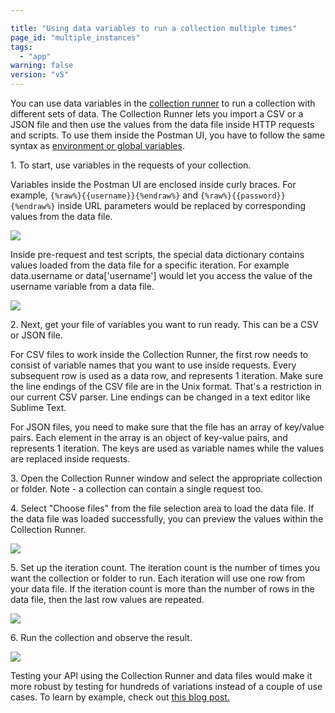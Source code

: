```yaml
---

title: "Using data variables to run a collection multiple times"
page_id: "multiple_instances"
tags: 
  - "app"
warning: false
version: "v5"
---
```


You can use data variables in the [collection runner][0] to run a collection with different sets of data. The Collection Runner lets you import a CSV or a JSON file and then use the values from the data file inside HTTP requests and scripts. To use them inside the Postman UI, you have to follow the same syntax as [environment or global variables][1].

1\. To start, use variables in the requests of your collection.

Variables inside the Postman UI are enclosed inside curly braces. For example, `{%raw%}{{username}}{%endraw%}` and `{%raw%}{{password}}{%endraw%}` inside URL parameters would be replaced by corresponding values from the data file.

[![](https://www.getpostman.com/img/v1/docs/multiple_instances/multiple_instances_1.png)
][2]

Inside pre-request and test scripts, the special data dictionary contains values loaded from the data file for a specific iteration. For example data.username or data\['username'\] would let you access the value of the username variable from a data file.

[![](https://www.getpostman.com/img/v1/docs/multiple_instances/multiple_instances_2.png)
][3]

2\. Next, get your file of variables you want to run ready. This can be a CSV or JSON file.

For CSV files to work inside the Collection Runner, the first row needs to consist of variable names that you want to use inside requests. Every subsequent row is used as a data row, and represents 1 iteration. Make sure the line endings of the CSV file are in the Unix format. That's a restriction in our current CSV parser. Line endings can be changed in a text editor like Sublime Text.

For JSON files, you need to make sure that the file has an array of key/value pairs. Each element in the array is an object of key-value pairs, and represents 1 iteration. The keys are used as variable names while the values are replaced inside requests.

3\. Open the Collection Runner window and select the appropriate collection or folder. Note - a collection can contain a single request too.

4\. Select "Choose files" from the file selection area to load the data file. If the data file was loaded successfully, you can preview the values within the Collection Runner.

[![](https://www.getpostman.com/img/v1/docs/multiple_instances/multiple_instances_3.png)
][4]

5\. Set up the iteration count. The iteration count is the number of times you want the collection or folder to run. Each iteration will use one row from your data file. If the iteration count is more than the number of rows in the data file, then the last row values are repeated.

[![](https://www.getpostman.com/img/v1/docs/multiple_instances/multiple_instances_4.png)
][5]

6\. Run the collection and observe the result.

[![](https://www.getpostman.com/img/v1/docs/multiple_instances/multiple_instances_5.png)
][6]

Testing your API using the Collection Runner and data files would make it more robust by testing for hundreds of variations instead of a couple of use cases. To learn by example, check out [this blog post.][7]


[0]: http://www.getpostman.com/docs/running_collections
[1]: http://www.getpostman.com/docs/environments
[2]: https://www.getpostman.com/img/v1/docs/multiple_instances/multiple_instances_1.png
[3]: https://www.getpostman.com/img/v1/docs/multiple_instances/multiple_instances_2.png
[4]: https://www.getpostman.com/img/v1/docs/multiple_instances/multiple_instances_3.png
[5]: https://www.getpostman.com/img/v1/docs/multiple_instances/multiple_instances_4.png
[6]: https://www.getpostman.com/img/v1/docs/multiple_instances/multiple_instances_5.png
[7]: http://blog.getpostman.com/2014/10/28/using-csv-and-json-files-in-the-postman-collection-runner/
